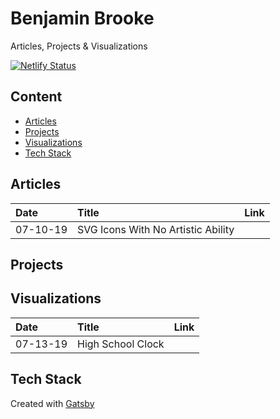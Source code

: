 # Benjamin Brooke

Articles, Projects & Visualizations

[![Netlify Status](https://api.netlify.com/api/v1/badges/11084e11-53c5-43b8-aa79-47b851c8c14b/deploy-status)](https://app.netlify.com/sites/benjaminadk/deploys)

## Content

- [Articles](#articles)
- [Projects](#projects)
- [Visualizations](#visualizations)
- [Tech Stack](#tech-stack)

## Articles

| Date     | Title                              | Link |
| :------- | :--------------------------------- | :--: |
| 07-10-19 | SVG Icons With No Artistic Ability |      |

## Projects

## Visualizations

| Date     | Title             | Link |
| :------- | :---------------- | :--: |
| 07-13-19 | High School Clock |      |

## Tech Stack

Created with [Gatsby]()
